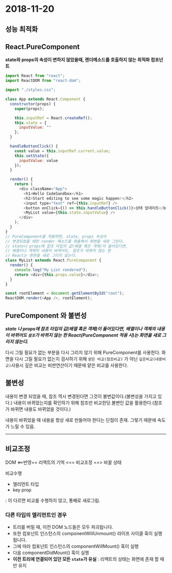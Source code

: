 # 2018-11-20

## 성능 최적화
## React.PureComponent

**state와 props의 속성이 변하지 않았을때, 렌더메소드를 호출하지 않는 최적화 컴포넌트**

```js
import React from "react";
import ReactDOM from "react-dom";

import "./styles.css";

class App extends React.Component {
  constructor(props) {
    super(props);

    this.inputRef = React.createRef();
    this.state = {
      inputValue: ""
    };
  }

  handleButtonClick() {
    const value = this.inputRef.current.value;
    this.setState({
      inputValue: value
    });
  }

  render() {
    return (
      <div className="App">
        <h1>Hello CodeSandbox</h1>
        <h2>Start editing to see some magic happen!</h2>
        <input type="text" ref={this.inputRef} />
        <button onClick={() => this.handleButtonClick()}>상태 업데이트</button>
        <MyList value={this.state.inputValue} />
      </div>
    );
  }
}
// PureComponent를 적용하면, state, props 속성이
// 변경되었을 때만 render 메소드를 화출해서 화면을 새로 그린다.
// state나 props에 참조 타입의 값(배열 혹은 객체)이 들어있다면,
// 배열이나 객체의 내용이 바뀌어도, 참조가 바뀌지 않는 한
// React는 화면을 새로 그리지 않는다.
class MyList extends React.PureComponent {
  render() {
    console.log("My List rendered");
    return <div>{this.props.value}</div>;
  }
}

const rootElement = document.getElementById("root");
ReactDOM.render(<App />, rootElement);

```

## PureComponent 와 불변성

***state 나 props에 참조 타입의 값(배열 혹은 객체)이 들어있다면,***
***배열이나 객체의 내용이 바뀌어도 `참조`가 바뀌지 않는 한***
***React(PureComponent 적용 시)는 화면을 새로 그리지 않는다.***

다시 그릴 필요가 없는 부분을 다시 그리지 않기 위해 PureComponent를 사용한다.
화면을 다시 그릴 필요가 없는지 검사하기 위해 `얕은 비교(참조비교)` 가 아닌 `깊은비교(내용비교)`사용시
깊은 비교는 비싼연산이기 때문에 얕은 비교를 사용한다.

## 불변성

내용이 변경 되었을 때, 참조 역시 변경된다면 그것이 불변값이다.(불변성을 가지고 있다.)
내용이 바뀌었는지를 확인하기 위해 참조만 비교한당.불변인 값을 활용한다.(참조가 바뀌면 내용도 바뀌었을 것이다.)

내용이 바뀌었을 때 내용을 항상 새로 만들어야 한다는 단점이 존재. 그렇기 때문에 속도가 느릴 수 있음.

---

## 비교조정

DOM <==반영== 리액트의 기억  <== 비교조정 ==> 바꿀 상태

비교수행

- 엘리먼트 타입
- key prop

: 이 다르면 비교를 수행하지 않고, 통째로 새로그림.

### 다른 타입의 엘리먼트인 경우
- 트리를 버릴 때, 이전 DOM 노드들은 모두 파괴됩니다.
- 또한 컴포넌트 인스턴스의 componentWillUnmount() 라이프 사이클 훅이 실행됩니다. 
- 그에 따라 컴포넌트 인스턴스의 componentWillMount() 훅이 실행
- 다음 componentDidMount() 훅이 실행
- **이전 트리에 연결되어 있던 모든 `state`가 유실**
: 리액트의 상태는 화면에 존재 할 때만 유지

